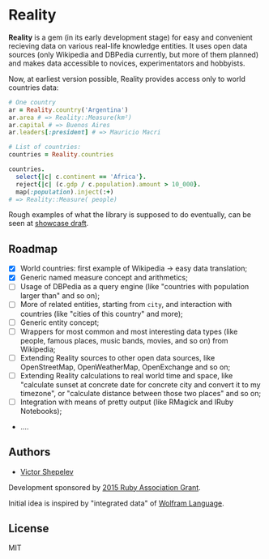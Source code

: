 Reality
=======

**Reality** is a gem (in its early development stage) for easy and
convenient recieving data on various real-life knowledge entities. It
uses open data sources (only Wikipedia and DBPedia currently, but more
of them planned) and makes data accessible to novices, experimentators
and hobbyists.

Now, at earliest version possible, Reality provides access only to
world countries data:

```ruby
# One country
ar = Reality.country('Argentina')
ar.area # => Reality::Measure(km²)
ar.capital # => Buenos Aires
ar.leaders[:president] # => Mauricio Macri

# List of countries:
countries = Reality.countries

countries.
  select{|c| c.continent == 'Africa'}.
  reject{|c| (c.gdp / c.population).amount > 10_000}.
  map(:population).inject(:+)
# => Reality::Measure( people)
```

Rough examples of what the library is supposed to do eventually, can be
seen at [showcase draft](https://github.com/molybdenum-99/reality/wiki).

Roadmap
-------

* [x] World countries: first example of Wikipedia -> easy data
  translation;
* [x] Generic named measure concept and arithmetics;
* [ ] Usage of DBPedia as a query engine (like "countries with
  population larger than" and so on);
* [ ] More of related entities, starting from `city`, and interaction
  with countries (like "cities of this country" and more);
* [ ] Generic entity concept;
* [ ] Wrappers for most common and most interesting data types (like
  people, famous places, music bands, movies, and so on) from Wikipedia;
* [ ] Extending Reality sources to other open data sources, like
  OpenStreetMap, OpenWeatherMap, OpenExchange and so on;
* [ ] Extending Reality calculations to real world time and space, like
  "calculate sunset at concrete date for concrete city and convert it
  to my timezone", or "calculate distance between those two places" and
  so on;
* [ ] Integration with means of pretty output (like RMagick and IRuby
  Notebooks);
* ....

Authors
-------

* [Victor Shepelev](https://zverok.github.io)

Development sponsored by
[2015 Ruby Association Grant](http://www.ruby.or.jp/en/news/20151116.html).

Initial idea is inspired by "integrated data" of
[Wolfram Language](http://reference.wolfram.com/language/).

License
-------

MIT
